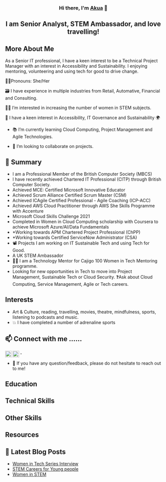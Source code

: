 
<h3 align="center">
Hi there, I'm <a href="https://linktr.ee/aopong" target="_blank" rel="noreferrer">Akua</a> 👋
</h3>

<h2 align="center">
I am Senior Analyst, STEM Ambassador, and love travelling!
</h2> 

## More About Me

As a Senior IT professional, I have a keen interest to be a Technical Project Manager with an interest in Accessibility and Sustainability. I enjoying mentoring, volunteering and using tech for good to drive change.

👩‍💼Pronouns: She/Her

🗃️ I have experience in multiple industries from Retail, Automative, Financial and Consulting.

👩‍💻  I’m interested in increasing the number of women in STEM subjects.

🌠 I have a keen interest in Accessibility, IT Governance and Sustainability 🌍

- 📚 I’m currently learning Cloud Computing, Project Management and Agile Technologies.

- 👀 I’m looking to collaborate on projects.

## 📜 Summary

- I am a Professional Member of the British Computer Society (MBCS)
- I have recently achieved Chartered IT Professional (CITP) through British Computer Society.
- Achieved MCE: Certified Microsoft Innovative Educator
- Achieved Scrum Alliance Certified Scrum Master (CSM)
- Achieved ICAgile Certified Professional - Agile Coaching (ICP-ACC)
- Achieved AWS Cloud Practitioner through AWS She Skills Programme with   Accenture
- Microsoft Cloud Skills Challenge 2021
- Completed in Women in Cloud Computing scholarship with Coursera to achieve Microsoft Azure/AI/Data Fundamentals
- *Working towards APM Chartered Project Professional (ChPP)
- *Working towards Certified ServiceNow Administrator (CSA)
- 📽️ Projects I am working on IT Sustainable Tech and using Tech for Good.
- A UK STEM Ambassador
- 👩‍🏫 I am a Technology Mentor for Cajigo 100 Women in Tech Mentoring programme.
- Looking for new opportunities in Tech to move into Project Management, Sustainable Tech or Cloud Security.
❓Ask about Cloud Computing, Service Management, Agile or Tech careers.

## Interests
- Art & Culture, reading, travelling, movies, theatre, mindfulness, sports, listening to podcasts and music.
- 💥 I have completed a number of adrenaline sports

## 📫 Connect with me ......

-<a href="https://www.linkedin.com/in/akua-opong"><img align="left" src="https://raw.githubusercontent.com/yushi1007/yushi1007/main/images/linkedin.svg" alt="Yu Shi | LinkedIn" width="21px"/></a>
<a href="https://instagram.com/cs41ao"><img align="left" src="https://raw.githubusercontent.com/yushi1007/yushi1007/main/images/instagram.svg" alt="Yu Shi | Instagram" width="21px"/></a>
</br>

- 💬 If you have any question/feedback, please do not hesitate to reach out to me!

## Education

## Technical Skills

## Other Skills

## Resources

## 📝 Latest Blog Posts

- [Women in Tech Series Interview](https://thetrendycoder.com/women-in-tech-series-interview-with-akua-opong/)
- [STEM Careers for Young people](https://futurefirst.org.uk/stem-careers-advice-for-young-people/)
- [Women in STEM](https://theblackwomenintech.com/story/akua/)
